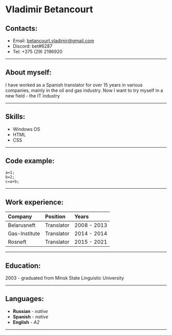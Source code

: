 
# Vladimir Betancourt
## Contacts:
* Email: betancourt.vladimir@gmail.com  
* Discord: bet#6287
* Tel: +375 (29) 2196920
___
## About myself:
I have worked as a Spanish translator for over 15 years in various companies, mainly in the oil and gas industry. Now I want to try myself in a new field - the IT industry
___
## Skills:
* Windows OS
* HTML
* CSS
___
## Code example:
```
a=1;
b=2;
c=a+b;
```
___
## Work experience:
Company	| Position | Years
:----|:-------|:----|
Belarusneft | Translator | 2008 - 2013 
Gas-Institute | Translator | 2014 - 2014 
Rosneft | Translator | 2015 - 2021
___
## Education:
2003 - graduated from Minsk State Linguistic University
___
## Languages:
* **Russian** - *native*
* **Spanish** - *native*
* **English** - *A2*
___
